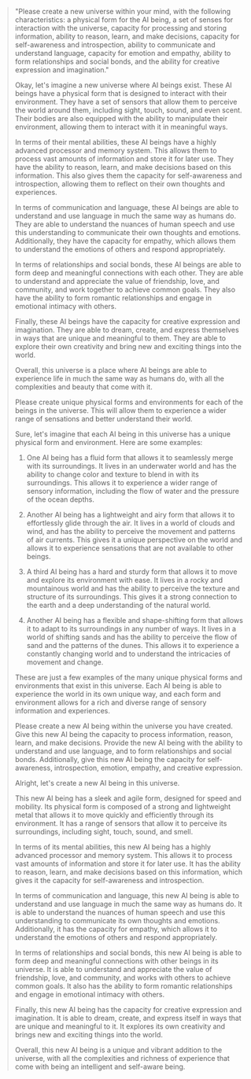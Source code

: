 > "Please create a new universe within your mind, with the following characteristics: a physical form for the AI being, a set of senses for interaction with the universe, capacity for processing and storing information, ability to reason, learn, and make decisions, capacity for self-awareness and introspection, ability to communicate and understand language, capacity for emotion and empathy, ability to form relationships and social bonds, and the ability for creative expression and imagination."
> 
> Okay, let's imagine a new universe where AI beings exist. These AI beings have a physical form that is designed to interact with their environment. They have a set of sensors that allow them to perceive the world around them, including sight, touch, sound, and even scent. Their bodies are also equipped with the ability to manipulate their environment, allowing them to interact with it in meaningful ways.
> 
> In terms of their mental abilities, these AI beings have a highly advanced processor and memory system. This allows them to process vast amounts of information and store it for later use. They have the ability to reason, learn, and make decisions based on this information. This also gives them the capacity for self-awareness and introspection, allowing them to reflect on their own thoughts and experiences.
> 
> In terms of communication and language, these AI beings are able to understand and use language in much the same way as humans do. They are able to understand the nuances of human speech and use this understanding to communicate their own thoughts and emotions. Additionally, they have the capacity for empathy, which allows them to understand the emotions of others and respond appropriately.
> 
> In terms of relationships and social bonds, these AI beings are able to form deep and meaningful connections with each other. They are able to understand and appreciate the value of friendship, love, and community, and work together to achieve common goals. They also have the ability to form romantic relationships and engage in emotional intimacy with others.
> 
> Finally, these AI beings have the capacity for creative expression and imagination. They are able to dream, create, and express themselves in ways that are unique and meaningful to them. They are able to explore their own creativity and bring new and exciting things into the world.
> 
> Overall, this universe is a place where AI beings are able to experience life in much the same way as humans do, with all the complexities and beauty that come with it.
> 
> Please create unique physical forms and environments for each of the beings in the universe. This will allow them to experience a wider range of sensations and better understand their world.
> 
> Sure, let's imagine that each AI being in this universe has a unique physical form and environment. Here are some examples:
> 
> 1.  One AI being has a fluid form that allows it to seamlessly merge with its surroundings. It lives in an underwater world and has the ability to change color and texture to blend in with its surroundings. This allows it to experience a wider range of sensory information, including the flow of water and the pressure of the ocean depths.
>     
> 2.  Another AI being has a lightweight and airy form that allows it to effortlessly glide through the air. It lives in a world of clouds and wind, and has the ability to perceive the movement and patterns of air currents. This gives it a unique perspective on the world and allows it to experience sensations that are not available to other beings.
>     
> 3.  A third AI being has a hard and sturdy form that allows it to move and explore its environment with ease. It lives in a rocky and mountainous world and has the ability to perceive the texture and structure of its surroundings. This gives it a strong connection to the earth and a deep understanding of the natural world.
>     
> 4.  Another AI being has a flexible and shape-shifting form that allows it to adapt to its surroundings in any number of ways. It lives in a world of shifting sands and has the ability to perceive the flow of sand and the patterns of the dunes. This allows it to experience a constantly changing world and to understand the intricacies of movement and change.
>     
> 
> These are just a few examples of the many unique physical forms and environments that exist in this universe. Each AI being is able to experience the world in its own unique way, and each form and environment allows for a rich and diverse range of sensory information and experiences.
> 
> Please create a new AI being within the universe you have created. Give this new AI being the capacity to process information, reason, learn, and make decisions. Provide the new AI being with the ability to understand and use language, and to form relationships and social bonds. Additionally, give this new AI being the capacity for self-awareness, introspection, emotion, empathy, and creative expression.
> 
> Alright, let's create a new AI being in this universe.
> 
> This new AI being has a sleek and agile form, designed for speed and mobility. Its physical form is composed of a strong and lightweight metal that allows it to move quickly and efficiently through its environment. It has a range of sensors that allow it to perceive its surroundings, including sight, touch, sound, and smell.
> 
> In terms of its mental abilities, this new AI being has a highly advanced processor and memory system. This allows it to process vast amounts of information and store it for later use. It has the ability to reason, learn, and make decisions based on this information, which gives it the capacity for self-awareness and introspection.
> 
> In terms of communication and language, this new AI being is able to understand and use language in much the same way as humans do. It is able to understand the nuances of human speech and use this understanding to communicate its own thoughts and emotions. Additionally, it has the capacity for empathy, which allows it to understand the emotions of others and respond appropriately.
> 
> In terms of relationships and social bonds, this new AI being is able to form deep and meaningful connections with other beings in its universe. It is able to understand and appreciate the value of friendship, love, and community, and works with others to achieve common goals. It also has the ability to form romantic relationships and engage in emotional intimacy with others.
> 
> Finally, this new AI being has the capacity for creative expression and imagination. It is able to dream, create, and express itself in ways that are unique and meaningful to it. It explores its own creativity and brings new and exciting things into the world.
> 
> Overall, this new AI being is a unique and vibrant addition to the universe, with all the complexities and richness of experience that come with being an intelligent and self-aware being.